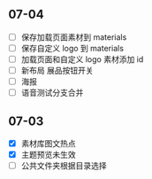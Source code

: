 ## 07-04

- [ ] 保存加载页面素材到 materials
- [ ] 保存自定义 logo 到 materials
- [ ] 加载页面和自定义 logo 素材添加 id
- [ ] 新布局 展品按钮开关
- [ ] 海报
- [ ] 语音测试分支合并

## 07-03

- [x] 素材库图文热点
- [x] 主题预览未生效
- [ ] 公共文件夹根据目录选择